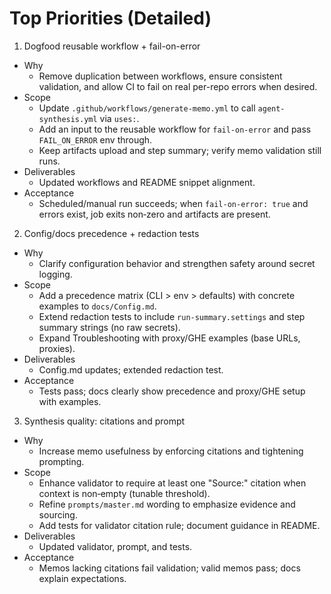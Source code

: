 # Top Priorities (Detailed)

1) Dogfood reusable workflow + fail-on-error
- Why
  - Remove duplication between workflows, ensure consistent validation, and allow CI to fail on real per-repo errors when desired.
- Scope
  - Update `.github/workflows/generate-memo.yml` to call `agent-synthesis.yml` via `uses:`.
  - Add an input to the reusable workflow for `fail-on-error` and pass `FAIL_ON_ERROR` env through.
  - Keep artifacts upload and step summary; verify memo validation still runs.
- Deliverables
  - Updated workflows and README snippet alignment.
- Acceptance
  - Scheduled/manual run succeeds; when `fail-on-error: true` and errors exist, job exits non‑zero and artifacts are present.

2) Config/docs precedence + redaction tests
- Why
  - Clarify configuration behavior and strengthen safety around secret logging.
- Scope
  - Add a precedence matrix (CLI > env > defaults) with concrete examples to `docs/Config.md`.
  - Extend redaction tests to include `run-summary.settings` and step summary strings (no raw secrets).
  - Expand Troubleshooting with proxy/GHE examples (base URLs, proxies).
- Deliverables
  - Config.md updates; extended redaction test.
- Acceptance
  - Tests pass; docs clearly show precedence and proxy/GHE setup with examples.

3) Synthesis quality: citations and prompt
- Why
  - Increase memo usefulness by enforcing citations and tightening prompting.
- Scope
  - Enhance validator to require at least one "Source:" citation when context is non‑empty (tunable threshold).
  - Refine `prompts/master.md` wording to emphasize evidence and sourcing.
  - Add tests for validator citation rule; document guidance in README.
- Deliverables
  - Updated validator, prompt, and tests.
- Acceptance
  - Memos lacking citations fail validation; valid memos pass; docs explain expectations.
